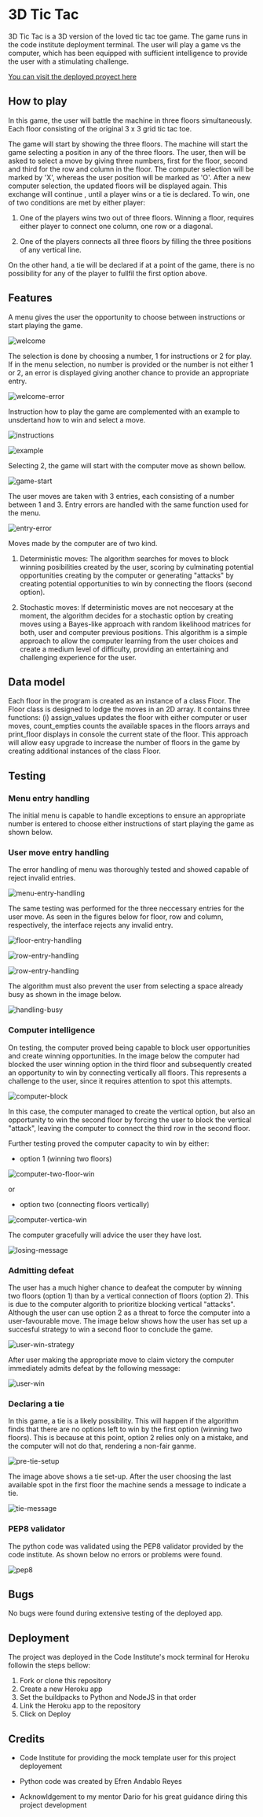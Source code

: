 # 3D Tic Tac

3D Tic Tac is a 3D version of the loved tic tac toe game. The game runs in the code institute deployment terminal.
The user will play a game vs the computer, which has been equipped with sufficient intelligence to provide the user with a stimulating challenge.

[You can visit the deployed proyect here](https://new-tick-tac-toe-9fb1e1ca8d45.herokuapp.com/)

## How to play

In this game, the user will battle the machine in three floors simultaneously. Each floor consisting of the original 3 x 3 grid tic tac toe.

The game will start by showing the three floors. The machine will start the game selecting a position in any of the three floors. The user, then will be asked to select a move by giving three numbers, first for the floor, second and third for the row and column in the floor. The computer selection will be marked by 'X', whereas the user position will be marked as 'O'. After a new computer selection, the updated floors will be displayed again. This exchange will continue , until a player wins or a tie is declared. To win, one of two conditions are met by either player:

1. One of the players wins two out of three floors. Winning a floor, requires either player to connect one column, one row or a diagonal. 

2. One of the players connects all three floors by filling the three positions of any vertical line.

On the other hand, a tie will be declared if at a point of the game, there is no possibility for any of the player to fullfil the first option above.

## Features

A menu gives the user the opportunity to choose between instructions or start playing the game.

![welcome](assets/images/welcome.png)

The selection is done by choosing a number, 1 for instructions or 2 for play. If in the menu selection, no number is provided or the number is not either 1 or 2, an error is displayed giving another chance to provide an appropriate entry.

![welcome-error](assets/images/welcome-error.png)

Instruction how to play the game are complemented with an example to unsdertand how to win and select a move. 

![instructions](assets/images/instructions.png)


![example](assets/images/example.png)

Selecting 2, the game will start with the computer move as shown bellow.

![game-start](assets/images/game-1.png)

The user moves are taken with 3 entries, each consisting of a number between 1 and 3. Entry errors are handled with the same function used for the menu.

![entry-error](assets/images/entry-error.png)

Moves made by the computer are of two kind.

1. Deterministic moves: The algorithm searches for moves to block winning posibilities created by the user, scoring by culminating potential opportunities creating by the computer or generating "attacks" by creating potential opportunities to win by connecting the floors (second option). 

2. Stochastic moves: If deterministic moves are not neccesary at the moment, the algorithm decides for a stochastic option by creating moves using a Bayes-like approach with random likelihood matrices for both, user and computer previous positions. This algorithm is a simple approach to allow the computer learning from the user choices and create a medium level of difficulty, providing an entertaining and challenging experience for the user.


## Data model

Each floor in the program is created as an instance of a class Floor. 
The Floor class is designed to lodge the moves in an 2D array. It contains three functions: (i) assign_values updates the floor with either computer or user moves, count_empties counts the available spaces in the floors arrays and print_floor displays in console the current state of the floor.
This approach will allow easy upgrade to increase the number of floors in the game by creating additional instances of the class Floor.


## Testing

### Menu entry handling

The initial menu is capable to handle exceptions to ensure an appropriate number is entered to choose either instructions of start playing the game as shown below.

### User move entry handling

The error handling of menu was thoroughly tested and showed capable of reject invalid entries.

![menu-entry-handling](assets/images/test-menu-entries.png)

The same testing was performed for the three neccessary entries for the user move. As seen in the figures below for floor, row and column, respectively, the interface rejects any invalid entry.

![floor-entry-handling](assets/images/floor-error-handling.png)

![row-entry-handling](assets/images/row-error-handling.png)

![row-entry-handling](assets/images/column-error-handling.png)

The algorithm must also prevent the user from selecting a space already busy as shown in the image below.

![handling-busy](assets/images/busy-position.png)

### Computer intelligence

On testing, the computer proved being capable to block user opportunities and create winning opportunities. In the image below the computer had blocked the user winning option in the third floor and subsequently created an opportunity to win by connecting vertically all floors. This represents a challenge to the user, since it requires attention to spot this attempts.

![computer-block](assets/images/computer-schemming.png)

In this case, the computer managed to create the vertical option, but also an opportunity to win the second floor by forcing the user to block the vertical "attack", leaving the computer to connect the third row in the second floor.

Further testing proved the computer capacity to win by either:
- option 1 (winning two floors) 

![computer-two-floor-win](assets/images/computer-two-floor-win.png)

or 

- option two (connecting floors vertically)

![computer-vertica-win](assets/images/computer-vertical-win.png)

The computer gracefully will advice the user they have lost.

![losing-message](assets/images/losing-notice.png)

### Admitting defeat

The user has a much higher chance to deafeat the computer by winning two floors (option 1) than by a vertical connection of floors (option 2). This is due to the computer algorith to prioritize blocking vertical "attacks". Although the user can use option 2 as a threat to force the computer into a user-favourable move. The image below shows how the user has set up a succesful strategy to win a second floor to conclude the game.

![user-win-strategy](assets/images/user-prewin.png)

After user making the appropriate move to claim victory the computer immediately admits defeat by the following message:

![user-win](assets/images/user-win.png)

### Declaring a tie

In this game, a tie is a likely possibility. This will happen if the algorithm finds that there are no options left to win by the first option (winning two floors). This is because at this point, option 2 relies only on a mistake, and the computer will not do that, rendering a non-fair ganme.

![pre-tie-setup](assets/images/tie-setup.png)

The image above shows a tie set-up. After the user choosing the last available spot in the first floor the machine sends a message to indicate a tie.

![tie-message](assets/images/tie-message.png)

### PEP8 validator

The python code was validated using the PEP8 validator provided by the code institute. As shown below no errors or problems were found.

![pep8](assets/images/pep8-validator.png)

## Bugs

No bugs were found during extensive testing of the deployed app.

## Deployment

The project was deployed in the Code Institute's mock terminal for Heroku followin the steps bellow:

1. Fork or clone this repository
2. Create a new Heroku app
3. Set the buildpacks to Python and NodeJS in that order
4. Link the Heroku app to the repository
5. Click on Deploy

## Credits

- Code Institute for providing the mock template user for this project deployement

- Python code was created by Efren Andablo Reyes

- Acknowldgement to my mentor Dario for his great guidance diring this project development
